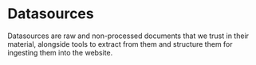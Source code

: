 Datasources
===
Datasources are raw and non-processed documents that we trust in their material, alongside tools to extract from them and structure them for ingesting them into the website.
